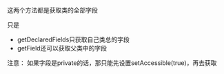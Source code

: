 
这两个方法都是获取类的全部字段

只是
- getDeclaredFields只获取自己类总的字段
- getField还可以获取父类中的字段

注意：
如果字段是private的话，那只能先设置setAccessible(true)，再去获取